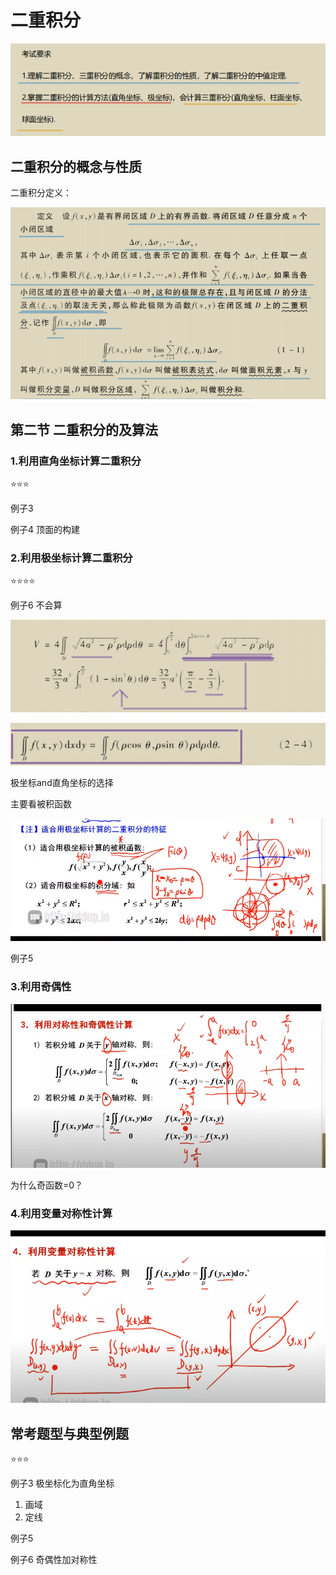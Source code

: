 # 二重积分

![20220425222230](https://raw.githubusercontent.com/Logible/Image/main/note_image/20220425222230.png)

## 二重积分的概念与性质

二重积分定义：

![20220425225140](https://raw.githubusercontent.com/Logible/Image/main/note_image/20220425225140.png)

## 第二节 二重积分的及算法

### 1.利用直角坐标计算二重积分

⭐⭐⭐

例子3

例子4 顶面的构建

### 2.利用极坐标计算二重积分

⭐⭐⭐⭐

例子6 不会算

![20220428214009](https://raw.githubusercontent.com/Logible/Image/main/note_image/20220428214009.png)

![20220428204053](https://raw.githubusercontent.com/Logible/Image/main/note_image/20220428204053.png)

极坐标and直角坐标的选择

主要看被积函数

![20220428104954](https://raw.githubusercontent.com/Logible/Image/main/note_image/20220428104954.png)

例子5

### 3.利用奇偶性

![20220428105256](https://raw.githubusercontent.com/Logible/Image/main/note_image/20220428105256.png)

为什么奇函数=0？

### 4.利用变量对称性计算

![20220428231515](https://raw.githubusercontent.com/Logible/Image/main/note_image/20220428231515.png)

## 常考题型与典型例题

⭐⭐⭐

例子3 极坐标化为直角坐标

1. 画域
2. 定线

例子5

例子6 奇偶性加对称性

